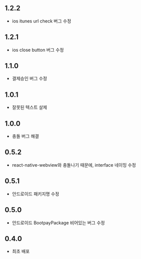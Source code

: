 ## 1.2.2
* ios itunes url check 버그 수정 

## 1.2.1
* ios close button 버그 수정 

## 1.1.0
* 결제승인 버그 수정 

## 1.0.1
* 잘못된 텍스트 살제 

## 1.0.0
* 충돌 버그 해결 

## 0.5.2
* react-native-webview와 충돌나기 때문에, interface 네이밍 수정 

## 0.5.1
* 안드로이드 패키지명 수정 

## 0.5.0
* 안드로이드 BootpayPackage 비어있는 버그 수정 

## 0.4.0
* 최초 배포
